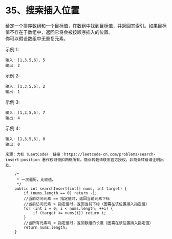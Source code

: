 35、搜索插入位置
===
给定一个排序数组和一个目标值，在数组中找到目标值，并返回其索引。如果目标值不存在于数组中，返回它将会被按顺序插入的位置。<br>
你可以假设数组中无重复元素。<br>

示例 1:<br>
```
输入: [1,3,5,6], 5
输出: 2
```
示例 2:<br>
```
输入: [1,3,5,6], 2
输出: 1
```
示例 3:<br>
```
输入: [1,3,5,6], 7
输出: 4
```
示例 4:<br>
```
输入: [1,3,5,6], 0
输出: 0
```

``
来源：力扣（LeetCode）
链接：https://leetcode-cn.com/problems/search-insert-position
著作权归领扣网络所有。商业转载请联系官方授权，非商业转载请注明出处。
``


```
    /*
     * 一次遍历，比较值。
     */
    public int searchInsert(int[] nums, int target) {
        if (nums.length == 0) return -1;
        //当前访问元素 == 指定值时，返回当前元素下标
        //当前访问元素 > 指定值时，返回当前下标（因需在该位置插入指定值）
        for (int i = 0; i < nums.length; ++i) {
            if (target <= nums[i]) return i;
        }
        //当所有元素均 < 指定值时，返回数组的长度（因需在该位置插入指定值）
        return nums.length;
    }
```
